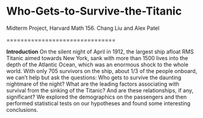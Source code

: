 Who-Gets-to-Survive-the-Titanic
===============================

Midterm Project, Harvard Math 156. Chang Liu and Alex Patel


===============================

**Introduction**
On the silent night of April in 1912, the largest ship afloat RMS Titanic aimed towards New York, sank with more than 1500 lives into the depth of the Atlantic Ocean, which was an enormous shock to the whole world. With only 705 survivors on the ship, about 1/3 of the people onboard, we can’t help but ask the questions: Who gets to survive the daunting nightmare of the night? What are the leading factors associating with survival from the sinking of the Titanic? And are these relationships, if any, significant? We explored the demographics on the passengers and then performed statistical tests on our hypotheses and found some interesting conclusions. 
